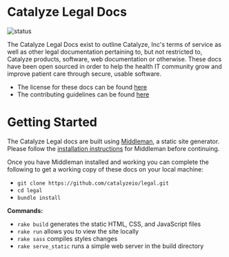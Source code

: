 # Catalyze Legal Docs

![status](https://codeship.com/projects/17469470-49e5-0133-1e8a-02da4d06d74f/status?branch=master)

The Catalyze Legal Docs exist to outline Catalyze, Inc's terms of service as well as other legal documentation pertaining to, but not restricted to, Catalyze products, software, web documentation or otherwise. These docs have been open sourced in order to help the health IT community grow and improve patient care through secure, usable software.

- The license for these docs can be found [here](https://github.com/catalyzeio/legal/blob/master/LICENSE.md%20)
- The contributing guidelines can be found [here](https://github.com/catalyzeio/legal/blob/master/CONTRIBUTING.md)

# Getting Started

The Catalyze Legal docs are built using [Middleman](https://middlemanapp.com/), a static site generator. Please follow the [installation instructions](https://middlemanapp.com/basics/install/) for Middleman before continuing.

Once you have Middleman installed and working you can complete the following to get a working copy of these docs on your local machine:

- `git clone https://github.com/catalyzeio/legal.git`
- `cd legal`
- `bundle install`

**Commands:**

- `rake build` generates the static HTML, CSS, and JavaScript files
- `rake run` allows you to view the site locally
- `rake sass` compiles styles changes
- `rake serve_static` runs a simple web server in the build directory